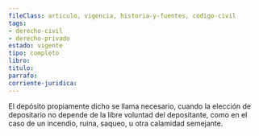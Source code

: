 ```yaml
---
fileClass: articulo, vigencia, historia-y-fuentes, codigo-civil
tags:
- derecho-civil
- derecho-privado
estado: vigente
tipo: completo
libro:
titulo:
parrafo:
corriente-juridica:
---
```

El depósito propiamente dicho se llama necesario, cuando la elección de depositario no depende de la libre voluntad del depositante, como en el caso de un incendio, ruina, saqueo, u otra calamidad semejante.